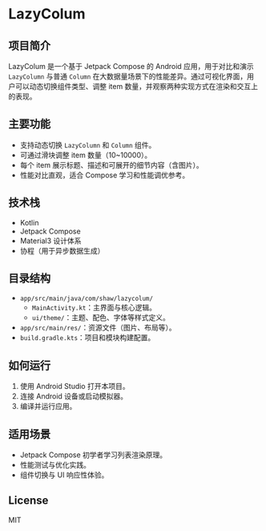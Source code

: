 # LazyColum

## 项目简介

LazyColum 是一个基于 Jetpack Compose 的 Android 应用，用于对比和演示 `LazyColumn` 与普通 `Column` 在大数据量场景下的性能差异。通过可视化界面，用户可以动态切换组件类型、调整 item 数量，并观察两种实现方式在渲染和交互上的表现。

## 主要功能
- 支持动态切换 `LazyColumn` 和 `Column` 组件。
- 可通过滑块调整 item 数量（10~10000）。
- 每个 item 展示标题、描述和可展开的细节内容（含图片）。
- 性能对比直观，适合 Compose 学习和性能调优参考。

## 技术栈
- Kotlin
- Jetpack Compose
- Material3 设计体系
- 协程（用于异步数据生成）

## 目录结构
- `app/src/main/java/com/shaw/lazycolum/`
  - `MainActivity.kt`：主界面与核心逻辑。
  - `ui/theme/`：主题、配色、字体等样式定义。
- `app/src/main/res/`：资源文件（图片、布局等）。
- `build.gradle.kts`：项目和模块构建配置。

## 如何运行
1. 使用 Android Studio 打开本项目。
2. 连接 Android 设备或启动模拟器。
3. 编译并运行应用。

## 适用场景
- Jetpack Compose 初学者学习列表渲染原理。
- 性能测试与优化实践。
- 组件切换与 UI 响应性体验。

## License
MIT
